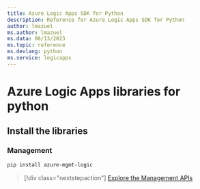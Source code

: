 ```yaml
---
title: Azure Logic Apps SDK for Python
description: Reference for Azure Logic Apps SDK for Python
author: lmazuel
ms.author: lmazuel
ms.data: 06/13/2023
ms.topic: reference
ms.devlang: python
ms.service: logicapps
---
```

# Azure Logic Apps libraries for python

## Install the libraries


### Management

```bash
pip install azure-mgmt-logic
```
> [!div class="nextstepaction"]
> [Explore the Management APIs](/python/api/azure-mgmt-logic)